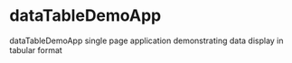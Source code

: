 # dataTableDemoApp
dataTableDemoApp single page application demonstrating data display in tabular format

